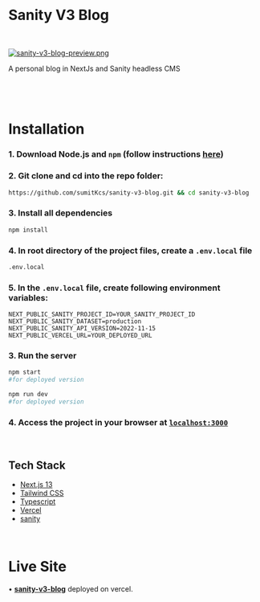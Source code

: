 <p id="header"><p>

<br>

<p id="project-title"><p>

# Sanity V3 Blog

<br>

<a href="https://blog-sumit.vercel.app/">[![sanity-v3-blog-preview.png](https://i.postimg.cc/sXyYYfyx/sanity-v3-blog-preview.png)](https://postimg.cc/FfWkm4YX)</a>

A personal blog in NextJs and Sanity headless CMS

#

<br>

<p id="installation"><p>

# Installation

### 1. Download Node.js and `npm` (follow instructions [here](https://nodejs.org/en/))

### 2. Git clone and cd into the repo folder:

```bash
https://github.com/sumitKcs/sanity-v3-blog.git && cd sanity-v3-blog
```

### 3. Install all dependencies

```bash
npm install
```

### 4. In root directory of the project files, create a `.env.local` file

```bash
.env.local
```

### 5. In the `.env.local` file, create following environment variables:

```
NEXT_PUBLIC_SANITY_PROJECT_ID=YOUR_SANITY_PROJECT_ID
NEXT_PUBLIC_SANITY_DATASET=production
NEXT_PUBLIC_SANITY_API_VERSION=2022-11-15
NEXT_PUBLIC_VERCEL_URL=YOUR_DEPLOYED_URL

```

### 3. Run the server

```bash
npm start
#for deployed version

npm run dev
#for deployed version
```

### 4. Access the project in your browser at [`localhost:3000`](http://localhost:3000)

<br>

<p id="tech-stack"></p>

## Tech Stack

- [Next.js 13](https://nextjs.org)
- [Tailwind CSS](https://tailwindcss.com/)
- [Typescript](https://www.typescriptlang.org/)
- [Vercel](https://vercel.com)
- [sanity](https://www.sanity.io)

<br>

#

<p id="live-site"><p>

# Live Site

• **[sanity-v3-blog](https://blog-sumit.vercel.app/)** deployed on vercel.

<br>

#

